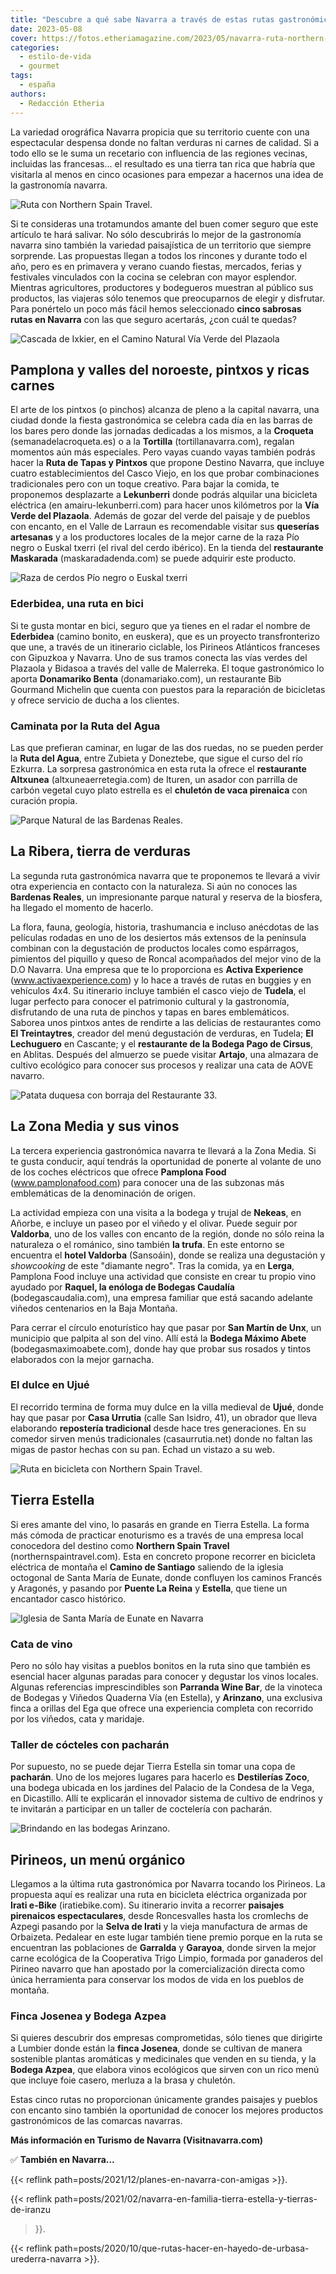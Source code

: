 ```yaml
---
title: "Descubre a qué sabe Navarra a través de estas rutas gastronómicas"
date: 2023-05-08
cover: https://fotos.etheriamagazine.com/2023/05/navarra-ruta-northern-spain-travel.jpg
categories: 
  - estilo-de-vida
  - gourmet
tags: 
  - españa
authors: 
  - Redacción Etheria
---
```


La variedad orográfica Navarra propicia que su territorio cuente con una espectacular 
despensa donde no faltan verduras ni carnes de calidad. Si a todo ello se le suma un 
recetario con influencia de las regiones vecinas, incluidas las francesas… el resultado 
es una tierra tan rica que habría que visitarla al menos en cinco ocasiones para empezar 
a hacernos una idea de la gastronomía navarra. 

![Ruta con Northern Spain Travel.](https://fotos.etheriamagazine.com/2023/05/navarra-ruta-northern-spain-travel.jpg "Ruta con Northern Spain Travel.")

Si te consideras una trotamundos amante del buen comer seguro que este artículo te hará 
salivar. No sólo descubrirás lo mejor de la gastronomía navarra sino también la variedad 
paisajística de un territorio que siempre sorprende. Las propuestas llegan a todos los 
rincones y durante todo el año, pero es en primavera y verano cuando fiestas, mercados, 
ferias y festivales vinculados con la cocina se celebran con mayor esplendor. Mientras 
agricultores, productores y bodegueros muestran al público sus productos, las viajeras 
sólo tenemos que preocuparnos de elegir y disfrutar. Para ponértelo un poco más fácil 
hemos seleccionado **cinco sabrosas rutas en Navarra** con las que seguro acertarás, 
¿con cuál te quedas? 

![Cascada de Ixkier, en el Camino Natural Vía Verde del Plazaola](https://fotos.etheriamagazine.com/2023/05/Via-Verde-Plazaola-Navarra.jpg "Cascada de Ixkier, en el Camino Natural Vía Verde del Plazaola. © Javier Campos/Turismo de Navarra")

## Pamplona y valles del noroeste, pintxos y ricas carnes

El arte de los pintxos (o pinchos) alcanza de pleno a la capital navarra, una ciudad 
donde la fiesta gastronómica se celebra cada día en las barras de los bares pero donde 
las jornadas dedicadas a los mismos, a la **Croqueta** (semanadelacroqueta.es) o a la 
**Tortilla** (tortillanavarra.com), regalan momentos aún más especiales. Pero vayas 
cuando vayas también podrás hacer la **Ruta de Tapas y Pintxos** que propone Destino 
Navarra, que incluye cuatro establecimientos del Casco Viejo, en los que probar 
combinaciones tradicionales pero con un toque creativo. Para bajar la comida, te 
proponemos desplazarte a **Lekunberri** donde podrás alquilar una bicicleta eléctrica 
(en amairu-lekunberri.com) para hacer unos kilómetros por la **Vía Verde del Plazaola**. 
Además de gozar del verde del paisaje y de pueblos con encanto, en el Valle de Larraun 
es recomendable visitar sus **queserías artesanas** y a los productores locales de la 
mejor carne de la raza Pío negro o Euskal txerri (el rival del cerdo ibérico). En la 
tienda del **restaurante Maskarada** (maskaradadenda.com) se puede adquirir este 
producto. 

![Raza de cerdos Pío negro o Euskal txerri](https://fotos.etheriamagazine.com/2023/05/cerdos-maskarada.jpg "Raza de cerdos Pío negro o Euskal txerri, en Maskarada")

### Ederbidea, una ruta en bici

Si te gusta montar en bici, seguro que ya tienes en el radar el nombre de **Ederbidea** 
(camino bonito, en euskera), que es un proyecto transfronterizo que une, a través de un 
itinerario ciclable, los Pirineos Atlánticos franceses con Gipuzkoa y Navarra. Uno de 
sus tramos conecta las vías verdes del Plazaola y Bidasoa a través del valle de 
Malerreka. El toque gastronómico lo aporta **Donamariko Benta** (donamariako.com), un 
restaurante Bib Gourmand Michelin que cuenta con puestos para la reparación de 
bicicletas y ofrece servicio de ducha a los clientes. 

### Caminata por la Ruta del Agua

Las que prefieran caminar, en lugar de las dos ruedas, no se pueden perder la **Ruta del 
Agua**, entre Zubieta y Doneztebe, que sigue el curso del río Ezkurra. La sorpresa 
gastronómica en esta ruta la ofrece el **restaurante** **Altxunea** 
(altxuneaerretegia.com) de Ituren, un asador con parrilla de carbón vegetal cuyo plato 
estrella es el **chuletón de vaca pirenaica** con curación propia. 

![Parque Natural de las Bardenas Reales.](https://fotos.etheriamagazine.com/2023/05/bardenas-reales-navarra.jpg "Parque Natural de las Bardenas Reales. © Sergio Padura/ Turismo de Navarra")

## La Ribera, tierra de verduras

La segunda ruta gastronómica navarra que te proponemos te llevará a vivir otra 
experiencia en contacto con la naturaleza. Si aún no conoces las **Bardenas Reales**, un 
impresionante parque natural y reserva de la biosfera, ha llegado el momento de hacerlo. 

La flora, fauna, geología, historia, trashumancia e incluso anécdotas de las películas 
rodadas en uno de los desiertos más extensos de la península combinan con la degustación 
de productos locales como espárragos, pimientos del piquillo y queso de Roncal 
acompañados del mejor vino de la D.O Navarra. Una empresa que te lo proporciona es 
**Activa Experience** (www.activaexperience.com) y lo hace a través de rutas en buggies 
y en vehículos 4x4. Su itinerario incluye también el casco viejo de **Tudela**, el lugar 
perfecto para conocer el patrimonio cultural y la gastronomía, disfrutando de una ruta 
de pinchos y tapas en bares emblemáticos. Saborea unos pintxos antes de rendirte a las 
delicias de restaurantes como **El Treintaytres**, creador del menú degustación de 
verduras, en Tudela; **El Lechuguero** en Cascante; y el **restaurante de la Bodega Pago 
de Cirsus**, en Ablitas. Después del almuerzo se puede visitar **Artajo**, una almazara 
de cultivo ecológico para conocer sus procesos y realizar una cata de AOVE navarro. 

![Patata duquesa con borraja del Restaurante 33.](https://fotos.etheriamagazine.com/2023/05/patata-duquesa-con-borraja.jpg "Patata duquesa con borraja del © Restaurante 33.")

## La Zona Media y sus vinos

La tercera experiencia gastronómica navarra te llevará a la Zona Media. Si te gusta 
conducir, aquí tendrás la oportunidad de ponerte al volante de uno de los coches 
eléctricos que ofrece **Pamplona Food** (www.pamplonafood.com) para conocer una de las 
subzonas más emblemáticas de la denominación de origen. 

La actividad empieza con una visita a la bodega y trujal de **Nekeas**, en Añorbe, e 
incluye un paseo por el viñedo y el olivar. Puede seguir por **Valdorba**, uno de los 
valles con encanto de la región, donde no sólo reina la naturaleza o el románico, sino 
también **la trufa**. En este entorno se encuentra el **hotel Valdorba** (Sansoáin), 
donde se realiza una degustación y _showcooking_ de este "diamante negro". Tras la 
comida, ya en **Lerga**, Pamplona Food incluye una actividad que consiste en crear tu 
propio vino ayudado por **Raquel, la enóloga de Bodegas Caudalía** 
(bodegascaudalia.com), una empresa familiar que está sacando adelante viñedos 
centenarios en la Baja Montaña. 

Para cerrar el círculo enoturístico hay que pasar por **San Martín de Unx**, un 
municipio que palpita al son del vino. Allí está la **Bodega Máximo Abete** 
(bodegasmaximoabete.com), donde hay que probar sus rosados y tintos elaborados con la 
mejor garnacha. 

### El dulce en Ujué

El recorrido termina de forma muy dulce en la villa medieval de **Ujué**, donde hay que 
pasar por **Casa Urrutia** (calle San Isidro, 41), un obrador que lleva elaborando 
**repostería tradicional** desde hace tres generaciones. En su comedor sirven menús 
tradicionales (casaurrutia.net) donde no faltan las migas de pastor hechas con su pan. 
Echad un vistazo a su web. 

![Ruta en bicicleta con Northern Spain Travel.](https://fotos.etheriamagazine.com/2023/05/navarra-northern-spain-travel.jpg "Ruta en bicicleta con © Northern Spain Travel.")

## Tierra Estella

Si eres amante del vino, lo pasarás en grande en Tierra Estella. La forma más cómoda de 
practicar enoturismo es a través de una empresa local conocedora del destino como 
**Northern Spain Travel** (northernspaintravel.com). Esta en concreto propone recorrer 
en bicicleta eléctrica de montaña el **Camino de Santiago** saliendo de la iglesia 
octogonal de Santa María de Eunate, donde confluyen los caminos Francés y Aragonés, y 
pasando por **Puente La Reina** y **Estella**, que tiene un encantador casco histórico. 

![Iglesia de Santa María de Eunate en Navarra](https://fotos.etheriamagazine.com/2023/05/Iglesia-santa-Maria-Eunate.jpg "Iglesia de Santa María de Eunate. © Francis Vaquero/ Turismo de Navarra")

### Cata de vino

Pero no sólo hay visitas a pueblos bonitos en la ruta sino que también es esencial hacer 
algunas paradas para conocer y degustar los vinos locales. Algunas referencias 
imprescindibles son **Parranda Wine Bar**, de la vinoteca de Bodegas y Viñedos Quaderna 
Vía (en Estella), y **Arinzano**, una exclusiva finca a orillas del Ega que ofrece una 
experiencia completa con recorrido por los viñedos, cata y maridaje. 

### Taller de cócteles con pacharán

Por supuesto, no se puede dejar Tierra Estella sin tomar una copa de **pacharán**. Uno 
de los mejores lugares para hacerlo es **Destilerías Zoco**, una bodega ubicada en los 
jardines del Palacio de la Condesa de la Vega, en Dicastillo. Allí te explicarán el 
innovador sistema de cultivo de endrinos y te invitarán a participar en un taller de 
coctelería con pacharán. 

![Brindando en las bodegas Arinzano.](https://fotos.etheriamagazine.com/2023/05/Arinzano-navarra.jpg "Brindando en las © bodegas Arinzano.")

## Pirineos, un menú orgánico

Llegamos a la última ruta gastronómica por Navarra tocando los Pirineos. La propuesta 
aquí es realizar una ruta en bicicleta eléctrica organizada por **Irati e-Bike** 
(iratiebike.com). Su itinerario invita a recorrer **paisajes pirenaicos 
espectaculares**, desde Roncesvalles hasta los cromlechs de Azpegi pasando por la 
**Selva de Irati** y la vieja manufactura de armas de Orbaizeta. Pedalear en este lugar 
también tiene premio porque en la ruta se encuentran las poblaciones de **Garralda** y 
**Garayoa**, donde sirven la mejor carne ecológica de la Cooperativa Trigo Limpio, 
formada por ganaderos del Pirineo navarro que han apostado por la comercialización 
directa como única herramienta para conservar los modos de vida en los pueblos de 
montaña. 

### Finca Josenea y Bodega Azpea

Si quieres descubrir dos empresas comprometidas, sólo tienes que dirigirte a Lumbier 
donde están la **finca Josenea**, donde se cultivan de manera sostenible plantas 
aromáticas y medicinales que venden en su tienda, y la **Bodega Azpea**, que elabora 
vinos ecológicos que sirven con un rico menú que incluye foie casero, merluza a la brasa 
y chuletón. 

Estas cinco rutas no proporcionan únicamente grandes paisajes y pueblos con encanto sino 
también la oportunidad de conocer los mejores productos gastronómicos de las comarcas 
navarras. 

**Más información en Turismo de Navarra (Visitnavarra.com)** 

✅ **También en Navarra...** 

{{< reflink path=posts/2021/12/planes-en-navarra-con-amigas >}}. 

{{< reflink path=posts/2021/02/navarra-en-familia-tierra-estella-y-tierras-de-iranzu 
>}}. 

{{< reflink path=posts/2020/10/que-rutas-hacer-en-hayedo-de-urbasa-urederra-navarra >}}.
